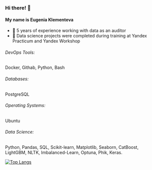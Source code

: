 ### Hi there! 👋

#### My name is Eugenia Klementeva
- 🔭 5 years of experience working with data as an auditor
- 🔭 Data science projects were completed during training at Yandex Practicum and Yandex Workshop
###### DevOps Tools:
Docker, Githab, Python, Bash

###### Databases: 
PostgreSQL

###### Operating Systems: 
Ubuntu

###### Data Science: 
Python, Pandas, SQL, Scikit-learn, Matplotlib, Seaborn, CatBoost, LightGBM, NLTK, Imbalanced-Learn, Optuna, Phik, Keras.


[![Top Langs](https://github-readme-stats.vercel.app/api/top-langs/?username=KlementevaE&hide=jupyter,css,scss,html,c,makefile,dockerfile,shell,cmake)](https://github.com/anuraghazra/github-readme-stats)
